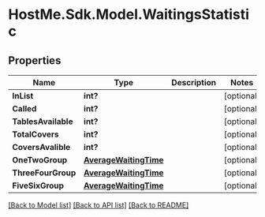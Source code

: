 # HostMe.Sdk.Model.WaitingsStatistic
## Properties

Name | Type | Description | Notes
------------ | ------------- | ------------- | -------------
**InList** | **int?** |  | [optional] 
**Called** | **int?** |  | [optional] 
**TablesAvailable** | **int?** |  | [optional] 
**TotalCovers** | **int?** |  | [optional] 
**CoversAvalible** | **int?** |  | [optional] 
**OneTwoGroup** | [**AverageWaitingTime**](AverageWaitingTime.md) |  | [optional] 
**ThreeFourGroup** | [**AverageWaitingTime**](AverageWaitingTime.md) |  | [optional] 
**FiveSixGroup** | [**AverageWaitingTime**](AverageWaitingTime.md) |  | [optional] 

[[Back to Model list]](../README.md#documentation-for-models) [[Back to API list]](../README.md#documentation-for-api-endpoints) [[Back to README]](../README.md)


